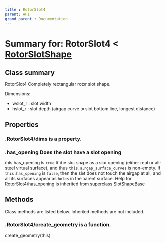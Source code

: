 ```yaml
---
title : RotorSlot4
parent: API
grand_parent : Documentation
---
```

# Summary for: **RotorSlot4**  < [RotorSlotShape](RotorSlotShape.html)

## Class summary

RotorSlot4 Completely rectangular rotor slot shape.

Dimensions:
* wslot_r : slot width
* hslot_r : slot depth (airgap curve to slot bottom line, longest
distance)

## Properties

### .RotorSlot4/**dims** is a property.

### .**has_opening** Does the slot have a slot opening

this.has_opening is `true` if the slot shape as a slot opening
(either real or all-steel virtual surface), and thus
`this.airgap_surface_curves` is non-empty. If `this.has_opening`
is `false`, then the slot does not touch the airgap at all, and
all its surfaces appear as `holes` in the parent surface.
Help for RotorSlot4/has_opening is inherited from superclass SlotShapeBase


## Methods

Class methods are listed below. Inherited methods are not included.

### .RotorSlot4/**create_geometry** is a function.
create_geometry(this)


